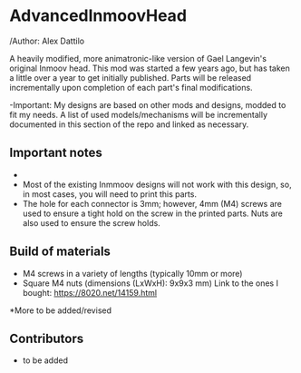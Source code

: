# AdvancedInmoovHead

/Author: Alex Dattilo

A heavily modified, more animatronic-like version of Gael Langevin's original Inmoov head. This mod was started a few years ago, but has taken a little over a year to get initially published. Parts will be released incrementally upon completion of each part's final modifications. 

-Important:  My designs are based on other mods and designs, modded to fit my needs. A list of used models/mechanisms will be incrementally documented in this section of the repo and linked as necessary. 


Important notes
----------------
-
- Most of the existing Inmmoov designs will not work with this design, so, in most cases, you will need to print this parts.
- The hole for each connector is 3mm; however, 4mm (M4) screws are used to ensure a tight hold on the screw in the printed parts. Nuts are also used to ensure the screw holds.


Build of materials 
-------------------
- M4 screws in a variety of lengths (typically 10mm or more)
- Square M4  nuts (dimensions (LxWxH): 9x9x3 mm) Link to the ones I bought: https://8020.net/14159.html

*More to be added/revised

Contributors
------------------- 
- to be added
